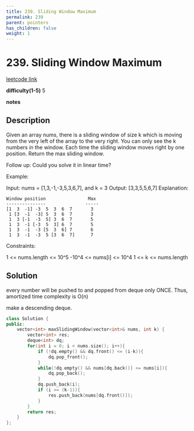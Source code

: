 ```yaml
---
title: 239. Sliding Window Maximum
permalink: 239
parent: pointers
has_children: false
weight: 1
---
```

# 239. Sliding Window Maximum
[leetcode link](https://leetcode.com/problems/sliding-window-maximum/)

**difficulty(1-5)** 
5

**notes**   


## Description
Given an array nums, there is a sliding window of size k which is moving from the very left of the array to the very right. You can only see the k numbers in the window. Each time the sliding window moves right by one position. Return the max sliding window.

Follow up:
Could you solve it in linear time?

Example:

Input: nums = [1,3,-1,-3,5,3,6,7], and k = 3
Output: [3,3,5,5,6,7] 
Explanation: 
```
Window position                Max
---------------               -----
[1  3  -1] -3  5  3  6  7       3
 1 [3  -1  -3] 5  3  6  7       3
 1  3 [-1  -3  5] 3  6  7       5
 1  3  -1 [-3  5  3] 6  7       5
 1  3  -1  -3 [5  3  6] 7       6
 1  3  -1  -3  5 [3  6  7]      7
```

Constraints:

1 <= nums.length <= 10^5
-10^4 <= nums[i] <= 10^4
1 <= k <= nums.length

## Solution
every number will be pushed to and popped from deque only ONCE. Thus, amortized time complexity is O(n)

make a descending deque. 

```c++
class Solution {
public:
    vector<int> maxSlidingWindow(vector<int>& nums, int k) {
        vector<int> res;
        deque<int> dq;
        for(int i = 0; i < nums.size(); i++){
            if (!dq.empty() && dq.front() <= (i-k)){
                dq.pop_front();
            }
            while(!dq.empty() && nums[dq.back()] <= nums[i]){
                dq.pop_back();
            }
            dq.push_back(i);
            if (i >= (k-1)){
                res.push_back(nums[dq.front()]);
            }
        }
        return res;
    }
};
```


